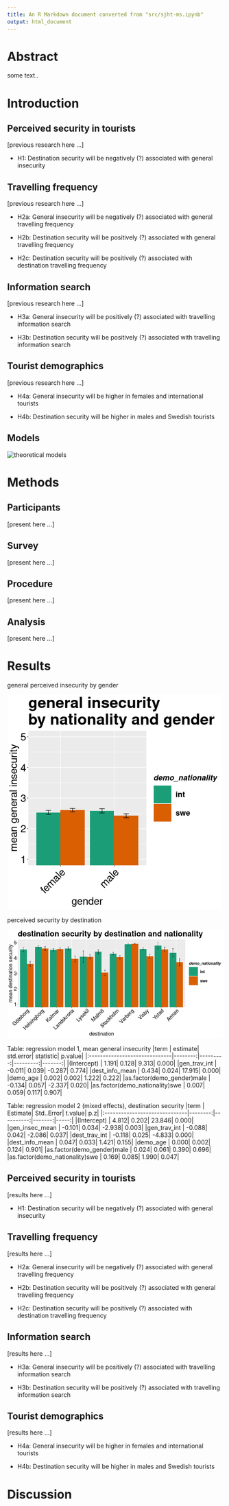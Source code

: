 ```yaml
---
title: An R Markdown document converted from "src/sjht-ms.ipynb"
output: html_document
---
```


# Abstract
some text..


# Introduction

## Perceived security in tourists

\[previous research here \...\]

- H1: Destination security will be negatively (?) associated with general insecurity

## Travelling frequency

\[previous research here \...\]

- H2a: General insecurity will be negatively (?) associated with general travelling frequency

- H2b: Destination security will be positively (?) associated with general travelling frequency

- H2c: Destination security will be positively (?) associated with destination travelling frequency

## Information search

\[previous research here \...\]

- H3a: General insecurity will be positively (?) associated with travelling information search

- H3b: Destination security will be positively (?) associated with travelling information search

## Tourist demographics

\[previous research here \...\]

- H4a: General insecurity will be higher in females and international tourists

- H4b: Destination security will be higher in males and Swedish tourists

## Models
![theoretical models](https://drive.google.com/file/d/1kL3Utb0yJxyzaG2k8dLRitcqtuCXGHO0/view?usp=sharing)

# Methods

## Participants

\[present here \...\]

## Survey

\[present here \...\]

## Procedure

\[present here \...\]

## Analysis

\[present here \...\]

# Results

general perceived insecurity by gender

![alt text](https://github.com/nils-holmberg/nils-holmberg.github.io/blob/main/scom-tour/fig/gen-insec-nat-gender-03.png?raw=true)

perceived security by destination

![alt text](https://github.com/nils-holmberg/nils-holmberg.github.io/blob/main/scom-tour/fig/dest-sec-nat-03.png?raw=true)

Table: regression model 1, mean general insecurity
|term                           | estimate| std.error| statistic| p.value|
|:------------------------------|--------:|---------:|---------:|-------:|
|(Intercept)                    |    1.191|     0.128|     9.313|   0.000|
|gen_trav_int                   |   -0.011|     0.039|    -0.287|   0.774|
|dest_info_mean                 |    0.434|     0.024|    17.915|   0.000|
|demo_age                       |    0.002|     0.002|     1.222|   0.222|
|as.factor(demo_gender)male     |   -0.134|     0.057|    -2.337|   0.020|
|as.factor(demo_nationality)swe |    0.007|     0.059|     0.117|   0.907|

Table: regression model 2 (mixed effects), destination security
|term                           | Estimate| Std..Error| t.value|   p.z|
|:------------------------------|--------:|----------:|-------:|-----:|
|(Intercept)                    |    4.812|      0.202|  23.846| 0.000|
|gen_insec_mean                 |   -0.101|      0.034|  -2.938| 0.003|
|gen_trav_int                   |   -0.088|      0.042|  -2.086| 0.037|
|dest_trav_int                  |   -0.118|      0.025|  -4.833| 0.000|
|dest_info_mean                 |    0.047|      0.033|   1.421| 0.155|
|demo_age                       |    0.000|      0.002|   0.124| 0.901|
|as.factor(demo_gender)male     |    0.024|      0.061|   0.390| 0.696|
|as.factor(demo_nationality)swe |    0.169|      0.085|   1.990| 0.047|

## Perceived security in tourists

\[results here \...\]

- H1: Destination security will be negatively (?) associated with general insecurity

## Travelling frequency

\[results here \...\]

- H2a: General insecurity will be negatively (?) associated with general travelling frequency

- H2b: Destination security will be positively (?) associated with general travelling frequency

- H2c: Destination security will be positively (?) associated with destination travelling frequency

## Information search

\[results here \...\]

- H3a: General insecurity will be positively (?) associated with travelling information search

- H3b: Destination security will be positively (?) associated with travelling information search

## Tourist demographics

\[results here \...\]

- H4a: General insecurity will be higher in females and international tourists

- H4b: Destination security will be higher in males and Swedish tourists

# Discussion

